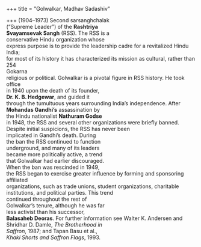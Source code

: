+++
title = "Golwalkar, Madhav Sadashiv"

+++
(1904–1973) Second sarsanghchalak  
(“Supreme Leader”) of the **Rashtriya**  
**Svayamsevak Sangh** (RSS). The RSS is a  
conservative Hindu organization whose  
express purpose is to provide the leadership cadre for a revitalized Hindu India;  
for most of its history it has characterized its mission as cultural, rather than  
254  
Gokarna  
religious or political. Golwalkar is a pivotal figure in RSS history. He took office  
in 1940 upon the death of its founder,  
**Dr. K. B. Hedgewar**, and guided it  
through the tumultuous years surrounding India’s independence. After  
**Mohandas Gandhi’s** assassination by  
the Hindu nationalist **Nathuram Godse**  
in 1948, the RSS and several other organizations were briefly banned. Despite initial suspicions, the RSS has never been  
implicated in Gandhi’s death. During  
the ban the RSS continued to function  
underground, and many of its leaders  
became more politically active, a trend  
that Golwalkar had earlier discouraged.  
When the ban was rescinded in 1949,  
the RSS began to exercise greater influence by forming and sponsoring affiliated  
organizations, such as trade unions, student organizations, charitable institutions, and political parties. This trend  
continued throughout the rest of  
Golwalkar’s tenure, although he was far  
less activist than his successor,  
**Balasaheb Deoras**. For further information see Walter K. Andersen and  
Shridhar D. Damle, *The Brotherhood in*  
*Saffron*, 1987; and Tapan Basu et al.,  
*Khaki Shorts and Saffron Flags*, 1993.